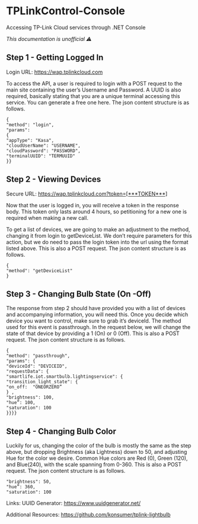 # TPLinkControl-Console
Accessing TP-Link Cloud services through .NET Console

*This documentation is unofficial ⚠️*

## Step 1 - Getting Logged In

Login URL: https://wap.tplinkcloud.com

To access the API, a user is required to login with a POST request to the main site containing the user’s Username and Password. A UUID is also required, basically stating that you are a unique terminal accessing this service. You can generate a free one here. The json content structure is as follows.
```
{	
"method": "login",
"params": 
{	
"appType": "Kasa",
"cloudUserName": "USERNAME",
"cloudPassword": "PASSWORD",
"terminalUUID": "TERMUUID"
}}
```
## Step 2 - Viewing Devices

Secure URL: https://wap.tplinkcloud.com?token=[***TOKEN***] 

Now that the user is logged in, you will receive a token in the response body. This token only lasts around 4 hours, so petitioning for a new one is required when making a new call. 

To get a list of devices, we are going to make an adjustment to the method, changing it from login to getDeviceList. We don’t require parameters for this action, but we do need to pass the login token into the url using the format listed above. This is also a POST request. The json content structure is as follows.
```
{	
"method": "getDeviceList"
}
```

## Step 3 - Changing Bulb State (On -Off)

The response from step 2 should have provided you with a list of devices and accompanying information, you will need this. Once you decide which device you want to control, make sure to grab it’s deviceId. The method used for this event is passthrough. In the request below, we will change the state of that device by providing a 1 (On) or 0 (Off). This is also a POST request. The json content structure is as follows.
```
{
"method": "passthrough",
"params": {
"deviceId": "DEVICEID",
"requestData": { 
"smartlife.iot.smartbulb.lightingservice": { 
"transition_light_state": {
"on_off:  "ONEORZERO” 
} , 
"brightness": 100,
"hue”: 100,
"saturation": 100
}}}}
```
## Step 4 - Changing Bulb Color

Luckily for us, changing the color of the bulb is mostly the same as the step above, but dropping Brightness (aka Lightness) down to 50, and adjusting Hue for the color we desire. Common Hue colors are Red (0), Green (120), and Blue(240), with the scale spanning from 0-360. This is also a POST request. The json content structure is as follows.

```
"brightness": 50,
"hue”: 360,
"saturation": 100
```


Links: 
UUID Generator: https://www.uuidgenerator.net/

Additional Resources: 
https://github.com/konsumer/tplink-lightbulb
